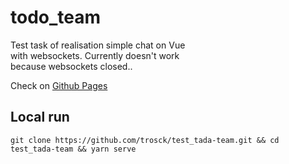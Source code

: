 # todo_team

Test task of realisation simple chat on Vue   
with websockets. Currently doesn't work   
because websockets closed..   

Check on [Github Pages](https://trosck.github.io/test_tada-team/)

## Local run
```
git clone https://github.com/trosck/test_tada-team.git && cd test_tada-team && yarn serve
```
